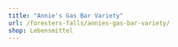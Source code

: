 ```yaml
---
title: "Annie's Gas Bar Variety"
url: /foresters-falls/annies-gas-bar-variety/
shop: Lebensmittel
---
```

